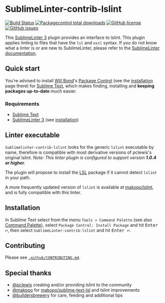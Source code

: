 # SublimeLinter-contrib-lslint

[![Build Status](https://travis-ci.org/XenHat/SublimeLinter-contrib-lslint.svg?branch=master)](https://travis-ci.org/XenHat/SublimeLinter-contrib-lslint)
[![Packagecontrol total downloads](https://img.shields.io/packagecontrol/dt/SublimeLinter-contrib-lslint.svg?style=flat-square)](https://packagecontrol.io/packages/SublimeLinter-contrib-lslint/)
[![GitHub license](https://img.shields.io/github/license/XenHat/SublimeLinter-contrib-lslint.svg?style=flat-square)](https://github.com/XenHat/SublimeLinter-contrib-lslint/blob/master/LICENSE)
[![GitHub issues](https://img.shields.io/github/issues/XenHat/SublimeLinter-contrib-lslint.svg?style=flat-square)](https://github.com/XenHat/SublimeLinter-contrib-lslint/issues?utf8=✓&q=is%3Aissue+is%3Aopen)

This [SublimeLinter 3](https://github.com/sublimelinter/sublimelinter3) plugin provides an interface to lslint.
This plugin applies linting to files that have the `lsl` and `ossl` syntax.
If you do not know what a linter is or are new to SublimeLinter, please refer to the [SublimeLinter documentation](http://www.sublimelinter.com/en/latest).

## Quick start

You're advised to install [Will Bond](https://wbond.net)'s [Package Control](https://packagecontrol.io) (see the [installation](https://packagecontrol.io/installation) page there) for [Sublime Text](https://www.sublimetext.com), which makes finding, installing and **keeping packages up-to-date** much easier.

### Requirements

* [Sublime Text](https://www.sublimetext.com)
* [SublimeLinter 3](https://github.com/sublimelinter/sublimelinter3) (see [installation](http://sublimelinter.readthedocs.org/en/latest/installation.html))

## Linter executable

`Sublimelinter-contrib-lslint` looks for the generic `lslint` executable by name, therefore is compatible with most derivative versions of pclewis's original lslint. *Note: This linter plugin is configured to support version **1.0.4 or higher**.*

The plugin will propose to install the [LSL](https://github.com/Makopo/sublime-text-lsl) package if it cannot detect `lslint` in your path.

A more frequently updated version of `lslint` is available at [makopo/lslint](https://github.com/makopo/lslint), and is fully compatible with this linter.

## Installation

In Sublime Text select from the menu `Tools > Command Palette` (see also [Command Palette](http://docs.sublimetext.info/en/sublime-text-3/extensibility/command_palette.html)), select `Package Control: Install Package` and hit <kbd>Enter ↩</kbd>, then select `SublimeLinter-contrib-lslint` and hit <kbd>Enter ↩</kbd>.

## Contributing

Please see [`.github/CONTRIBUTING.md`](.github/CONTRIBUTING.md).

## Special thanks

* [@pclewis](https://github.com/pclewis) creating and/or providing lslint to the community
* [@makopo](https://github.com/makopo) for [makopo/sublime-text-lsl](https://github.com/makopo/sublime-text-lsl) and lslint improvements
* [@buildersbrewery](https://github.com/buildersbrewery) for care, feeding and additional tips
